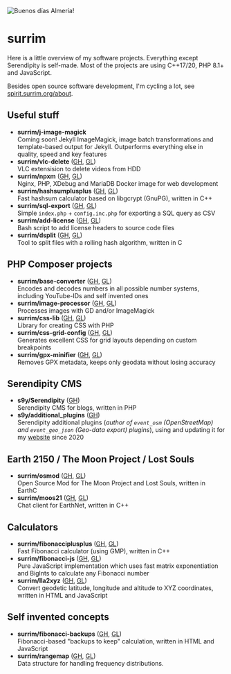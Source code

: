 ![Buenos días Almería!](https://gitlab.com/surrim/surrim/-/raw/main/coast-almeria.webp)

# surrim

Here is a little overview of my software projects. Everything except Serendipity is self-made. Most of the projects are using C++17/20, PHP 8.1+ and JavaScript.

Besides open source software development, I'm cycling a lot, see [spirit.surrim.org/about](https://spirit.surrim.org/about).

## Useful stuff

- **surrim/j-image-magick**  
  Coming soon! Jekyll ImageMagick, image batch transformations and template-based output for Jekyll. Outperforms everything else in quality, speed and key features
- **surrim/vlc-delete** ([GH](https://github.com/surrim/vlc-delete), [GL](https://gitlab.com/surrim/vlc-delete))  
  VLC extensision to delete videos from HDD
- **surrim/npxm** ([GH](https://github.com/surrim/npxm), [GL](https://gitlab.com/surrim/npxm))  
  Nginx, PHP, XDebug and MariaDB Docker image for web development
- **surrim/hashsumplusplus** ([GH](https://github.com/surrim/hashsumplusplus), [GL](https://gitlab.com/surrim/hashsumplusplus))  
  Fast hashsum calculator based on libgcrypt (GnuPG), written in C++
- **surrim/sql-export** ([GH](https://github.com/surrim/sql-export), [GL](https://gitlab.com/surrim/sql-export))  
  Simple `index.php` + `config.inc.php` for exporting a SQL query as CSV
- **surrim/add-license** ([GH](https://github.com/surrim/add-license), [GL](https://gitlab.com/surrim/add-license))  
  Bash script to add license headers to source code files
- **surrim/dsplit** ([GH](https://github.com/surrim/dsplit), [GL](https://gitlab.com/surrim/dsplit))  
  Tool to split files with a rolling hash algorithm, written in C

## PHP Composer projects

- **surrim/base-converter** ([GH](https://github.com/surrim/base-converter), [GL](https://gitlab.com/surrim/base-converter))  
  Encodes and decodes numbers in all possible number systems, including YouTube-IDs and self invented ones
- **surrim/image-processor** ([GH](https://github.com/surrim/image-processor), [GL](https://gitlab.com/surrim/image-processor))  
  Processes images with GD and/or ImageMagick
- **surrim/css-lib** ([GH](https://github.com/surrim/css-lib), [GL](https://gitlab.com/surrim/css-lib))  
  Library for creating CSS with PHP
- **surrim/css-grid-config** ([GH](https://github.com/surrim/css-grid-config), [GL](https://gitlab.com/surrim/css-grid-config))  
  Generates excellent CSS for grid layouts depending on custom breakpoints
- **surrim/gpx-minifier** ([GH](https://github.com/surrim/gpx-minifier), [GL](https://gitlab.com/surrim/gpx-minifier))  
  Removes GPX metadata, keeps only geodata without losing accuracy

## Serendipity CMS

- **s9y/Serendipity** ([GH](https://github.com/s9y/Serendipity))  
  Serendipity CMS for blogs, written in PHP
- **s9y/additional_plugins** ([GH](https://github.com/s9y/additional_plugins))  
  Serendipity additional plugins (_author of `event_osm` (OpenStreetMap) and `event_geo_json` (Geo-data export) plugins_), using and updating it for my [website](https://spirit.surrim.org/) since 2020

## Earth 2150 / The Moon Project / Lost Souls

- **surrim/osmod** ([GH](https://github.com/surrim/osmod), [GL](https://gitlab.com/surrim/osmod))  
  Open Source Mod for The Moon Project and Lost Souls, written in EarthC
- **surrim/moos21** ([GH](https://github.com/surrim/moos21), [GL](https://gitlab.com/surrim/moos21))  
  Chat client for EarthNet, written in C++

## Calculators

- **surrim/fibonacciplusplus** ([GH](https://github.com/surrim/fibonacciplusplus), [GL](https://gitlab.com/surrim/fibonacciplusplus))  
  Fast Fibonacci calculator (using GMP), written in C++
- **surrim/fibonacci-js** ([GH](https://github.com/surrim/fibonacci-js), [GL](https://gitlab.com/surrim/fibonacci-js))  
  Pure JavaScript implementation which uses fast matrix exponentiation and BigInts to calculate any Fibonacci number
- **surrim/lla2xyz** ([GH](https://github.com/surrim/lla2xyz), [GL](https://gitlab.com/surrim/lla2xyz))  
  Convert geodetic latitude, longitude and altitude to XYZ coordinates, written in HTML and JavaScript

## Self invented concepts

- **surrim/fibonacci-backups** ([GH](https://github.com/surrim/fibonacci-backups), [GL](https://gitlab.com/surrim/fibonacci-backups))  
  Fibonacci-based "backups to keep" calculation, written in HTML and JavaScript
- **surrim/rangemap** ([GH](https://github.com/surrim/rangemap), [GL](https://gitlab.com/surrim/rangemap))  
  Data structure for handling frequency distributions.

